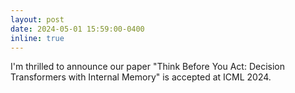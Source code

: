 ```yaml
---
layout: post
date: 2024-05-01 15:59:00-0400
inline: true
---
```

I'm thrilled to announce our paper "Think Before You Act: Decision Transformers with Internal Memory" is accepted at ICML 2024.